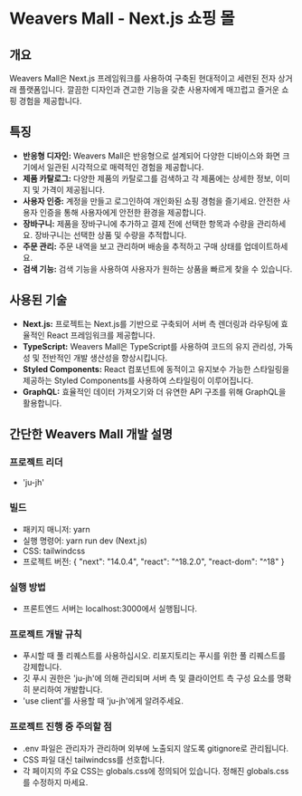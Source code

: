 # Weavers Mall - Next.js 쇼핑 몰

## 개요
Weavers Mall은 Next.js 프레임워크를 사용하여 구축된 현대적이고 세련된 전자 상거래 플랫폼입니다. 깔끔한 디자인과 견고한 기능을 갖춘 사용자에게 매끄럽고 즐거운 쇼핑 경험을 제공합니다.

## 특징
- **반응형 디자인:** Weavers Mall은 반응형으로 설계되어 다양한 디바이스와 화면 크기에서 일관된 시각적으로 매력적인 경험을 제공합니다.
- **제품 카탈로그:** 다양한 제품의 카탈로그를 검색하고 각 제품에는 상세한 정보, 이미지 및 가격이 제공됩니다.
- **사용자 인증:** 계정을 만들고 로그인하여 개인화된 쇼핑 경험을 즐기세요. 안전한 사용자 인증을 통해 사용자에게 안전한 환경을 제공합니다.
- **장바구니:** 제품을 장바구니에 추가하고 결제 전에 선택한 항목과 수량을 관리하세요. 장바구니는 선택한 상품 및 수량을 추적합니다.
- **주문 관리:** 주문 내역을 보고 관리하며 배송을 추적하고 구매 상태를 업데이트하세요.
- **검색 기능:** 검색 기능을 사용하여 사용자가 원하는 상품을 빠르게 찾을 수 있습니다.

## 사용된 기술
- **Next.js:** 프로젝트는 Next.js를 기반으로 구축되어 서버 측 렌더링과 라우팅에 효율적인 React 프레임워크를 제공합니다.
- **TypeScript:** Weavers Mall은 TypeScript를 사용하여 코드의 유지 관리성, 가독성 및 전반적인 개발 생산성을 향상시킵니다.
- **Styled Components:** React 컴포넌트에 동적이고 유지보수 가능한 스타일링을 제공하는 Styled Components를 사용하여 스타일링이 이루어집니다.
- **GraphQL:** 효율적인 데이터 가져오기와 더 유연한 API 구조를 위해 GraphQL을 활용합니다.

## 간단한 Weavers Mall 개발 설명

### 프로젝트 리더
- 'ju-jh'

### 빌드
- 패키지 매니저: yarn
- 실행 명령어: yarn run dev (Next.js)
- CSS: tailwindcss
- 프로젝트 버전: {
    "next": "14.0.4",
    "react": "^18.2.0",
    "react-dom": "^18"
  }

### 실행 방법
- 프론트엔드 서버는 localhost:3000에서 실행됩니다.

### 프로젝트 개발 규칙
- 푸시할 때 풀 리퀘스트를 사용하십시오. 리포지토리는 푸시를 위한 풀 리퀘스트를 강제합니다.
- 깃 푸시 권한은 'ju-jh'에 의해 관리되며 서버 측 및 클라이언트 측 구성 요소를 명확히 분리하여 개발합니다.
- 'use client'를 사용할 때 'ju-jh'에게 알려주세요.

### 프로젝트 진행 중 주의할 점
- .env 파일은 관리자가 관리하며 외부에 노출되지 않도록 gitignore로 관리됩니다.
- CSS 파일 대신 tailwindcss를 선호합니다.
- 각 페이지의 주요 CSS는 globals.css에 정의되어 있습니다. 정해진 globals.css를 수정하지 마세요.
